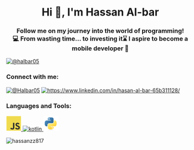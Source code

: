 <h1 align="center">Hi 👋, I'm Hassan Al-bar</h1>
<h3 align="center">Follow me on my journey into the world of programming!<br> 💻 From wasting time... to investing it⌛ I aspire to become a mobile developer 📱</h3>

<p align="left"> <a href="https://twitter.com/@halbar05" target="blank"><img src="https://img.shields.io/twitter/follow/@halbar05?logo=twitter&style=for-the-badge" alt="@halbar05" /></a> </p>

<h3 align="left">Connect with me:</h3>
<p align="left">
<a href="https://mobile.twitter.com/Halbar05" target="blank"><img align="center" src="https://raw.githubusercontent.com/rahuldkjain/github-profile-readme-generator/master/src/images/icons/Social/twitter.svg" alt="@Halbar05" height="30" width="40" /></a>
<a href="https://linkedin.com/in/https://www.linkedin.com/in/hasan-al-bar-65b311128/" target="blank"><img align="center" src="https://raw.githubusercontent.com/rahuldkjain/github-profile-readme-generator/master/src/images/icons/Social/linked-in-alt.svg" alt="https://www.linkedin.com/in/hasan-al-bar-65b311128/" height="30" width="40" /></a>
</p>

<h3 align="left">Languages and Tools:</h3>
<p align="left"> <a href="https://developer.mozilla.org/en-US/docs/Web/JavaScript" target="_blank" rel="noreferrer"> <img src="https://raw.githubusercontent.com/devicons/devicon/master/icons/javascript/javascript-original.svg" alt="javascript" width="40" height="40"/> </a> <a href="https://kotlinlang.org" target="_blank" rel="noreferrer"> <img src="https://www.vectorlogo.zone/logos/kotlinlang/kotlinlang-icon.svg" alt="kotlin" width="40" height="40"/> </a> <a href="https://www.python.org" target="_blank" rel="noreferrer"> <img src="https://raw.githubusercontent.com/devicons/devicon/master/icons/python/python-original.svg" alt="python" width="40" height="40"/> </a> </p>

<p><img align="center" src="https://github-readme-stats.vercel.app/api/top-langs?username=hassanzz817&show_icons=true&locale=en&layout=compact" alt="hassanzz817" /></p>
